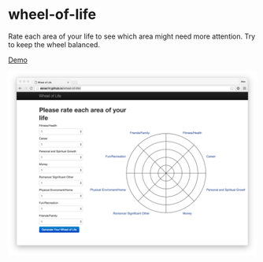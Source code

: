 # wheel-of-life
Rate each area of your life to see which area might need more attention. Try to keep the wheel balanced.

[Demo](http://akras14.github.io/wheel-of-life/)

![Demo Image](demo.png)
